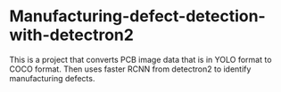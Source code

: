 # Manufacturing-defect-detection-with-detectron2
This is a project that converts PCB image data that is in YOLO format to COCO format. Then uses faster RCNN from detectron2 to identify manufacturing defects.
